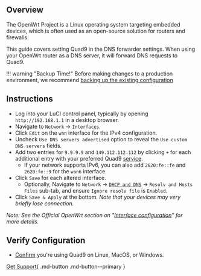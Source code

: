 ## Overview

The OpenWrt Project is a Linux operating system targeting embedded devices, which is often used as an open-source solution for routers and firewalls.

This guide covers setting Quad9 in the DNS forwarder settings. When using your OpenWrt router as a DNS server, it will forward DNS requests to Quad9.

!!! warning "Backup Time!"
    Before making changes to a production environment, we recommend [backing up the existing configuration](https://openwrt.org/docs/guide-user/troubleshooting/backup_restore)

## Instructions

* Log into your LuCI control panel, typically by opening `http://192.168.1.1` in a desktop browser.
* Navigate to `Network` -> `Interfaces`.
* Click `Edit` on the `wan` interface for the IPv4 configuration.
* Uncheck `Use DNS servers advertised` option to reveal the `Use custom DNS servers` fields.
* Add two entries for `9.9.9.9` and `149.112.112.112` by clicking `+` for each additional entry with your preferred Quad9 [service](https://docs.quad9.net/services/).
  * If your network supports IPv6, you can also add `2620:fe::fe` and `2620:fe::9` for the `wan6` interface.
* Click `Save` for each altered interface.
  * Optionally, Navigate to `Network` -> [`DHCP and DNS`](https://openwrt.org/docs/guide-user/base-system/dhcp?s[]=resolv&s[]=file#dhcp_and_dns_configurationetcconfigdhcp) -> `Resolv and Hosts Files` sub-tab, and ensure `Ignore resolv file` is `Enabled`.
* Click `Save & Apply` at the bottom. _Note that your devices may very briefly lose connection._

_Note: See the Official OpenWrt section on "[Interface configuration](https://openwrt.org/docs/guide-user/network/wan/multiwan/mwan3?s[]=quad9#interface_configuration)" for more details._

## Verify Configuration

* [Confirm](https://on.quad9.net/) you're using Quad9 on Linux, MacOS, or Windows.

[Get Support](https://quad9.net/support/contact){ .md-button .md-button--primary }
